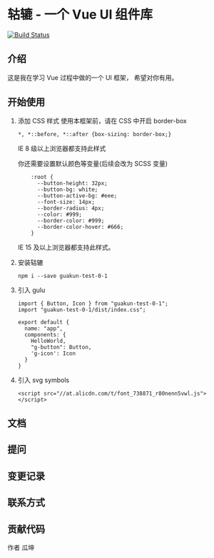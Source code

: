 # 轱辘 - 一个 Vue UI 组件库
[![Build Status](https://travis-ci.org/guakun/guakun-test-1.svg?branch=master)](https://travis-ci.org/guakun/guakun-test-1)
## 介绍

这是我在学习 Vue 过程中做的一个 UI 框架， 希望对你有用。

## 开始使用

1. 添加 CSS 样式
    使用本框架前，请在 CSS 中开启 border-box

    ```
    *, *::before, *::after {box-sizing: border-box;}
    ```

    IE 8 级以上浏览器都支持此样式

    你还需要设置默认颜色等变量(后续会改为 SCSS 变量)
    ```
        :root {
          --button-height: 32px;
          --button-bg: white;
          --button-active-bg: #eee;
          --font-size: 14px;
          --border-radius: 4px;
          --color: #999;
          --border-color: #999;
          --border-color-hover: #666;
        }
    ```
    IE 15 及以上浏览器都支持此样式。

2. 安装轱辘
    
    ```
    npm i --save guakun-test-0-1

    ```
3. 引入 gulu
    
    ```
    import { Button, Icon } from "guakun-test-0-1";
    import "guakun-test-0-1/dist/index.css";
    
    export default {
      name: "app",
      components: {
        HelloWorld,
        "g-button": Button,
        'g-icon': Icon
      }
    }

    ```
4. 引入 svg symbols
    ```
    <script src="//at.alicdn.com/t/font_738871_r80nenn5vwl.js"></script>
    ```

## 文档

## 提问

## 变更记录

## 联系方式

## 贡献代码


作者 瓜坤
